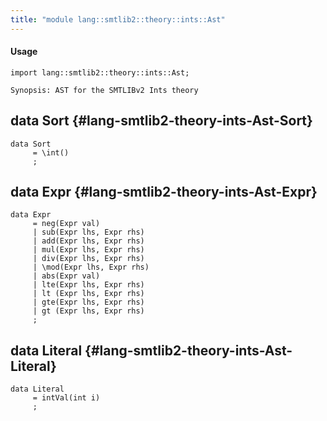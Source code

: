 ```yaml
---
title: "module lang::smtlib2::theory::ints::Ast"
---
```


#### Usage

`import lang::smtlib2::theory::ints::Ast;`

	Synopsis: AST for the SMTLIBv2 Ints theory

## data Sort {#lang-smtlib2-theory-ints-Ast-Sort}

```rascal
data Sort  
     = \int()
     ;
```

## data Expr {#lang-smtlib2-theory-ints-Ast-Expr}

```rascal
data Expr  
     = neg(Expr val)
     | sub(Expr lhs, Expr rhs)
     | add(Expr lhs, Expr rhs)
     | mul(Expr lhs, Expr rhs)
     | div(Expr lhs, Expr rhs)
     | \mod(Expr lhs, Expr rhs)
     | abs(Expr val)
     | lte(Expr lhs, Expr rhs)
     | lt (Expr lhs, Expr rhs)
     | gte(Expr lhs, Expr rhs)
     | gt (Expr lhs, Expr rhs)
     ;
```

## data Literal {#lang-smtlib2-theory-ints-Ast-Literal}

```rascal
data Literal  
     = intVal(int i)
     ;
```

